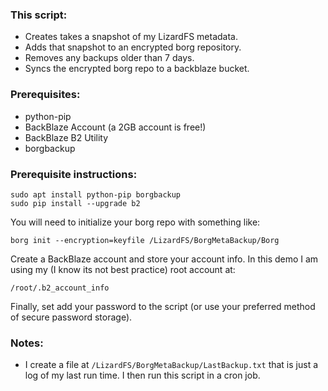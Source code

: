 ### This script:
 - Creates takes a snapshot of my LizardFS metadata.
 - Adds that snapshot to an encrypted borg repository.
 - Removes any backups older than 7 days.
 - Syncs the encrypted borg repo to a backblaze bucket.

### Prerequisites:
 - python-pip
 - BackBlaze Account (a 2GB account is free!)
 - BackBlaze B2 Utility
 - borgbackup

### Prerequisite instructions:

```
sudo apt install python-pip borgbackup
sudo pip install --upgrade b2
```

You will need to initialize your borg repo with something like:
```
borg init --encryption=keyfile /LizardFS/BorgMetaBackup/Borg
```

Create a BackBlaze account and store your account info.  In this demo I am using my (I know its not best practice) root account at:
```
/root/.b2_account_info
```

Finally, set add your password to the script (or use your preferred method of secure password storage).

### Notes: 
 - I create a file at ```/LizardFS/BorgMetaBackup/LastBackup.txt``` that is just a log of my last run time.  I then run this script in a cron job.
